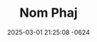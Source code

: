 ---
layout: cast
date: 2025-03-01 21:25:08 -0624
categories: actor

# Site Attributes
title: "Nom Phaj"
permalink: "/cast/Nom_Phaj"

# Actor/Actress Attributes
thumbnail: "/assets/cast_thumbnails/Nom Phaj.jpeg"
---